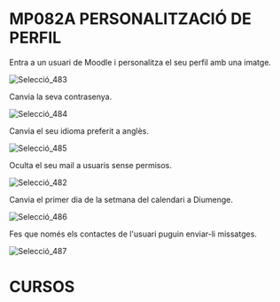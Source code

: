 # MP082A PERSONALITZACIÓ DE PERFIL

Entra a un usuari de Moodle i personalitza el seu perfil amb una imatge.

![Selecció_483](https://user-images.githubusercontent.com/118992579/213476770-f5c4ff2d-2a63-41aa-a696-f17e368f425c.png)

Canvia la seva contrasenya.

![Selecció_484](https://user-images.githubusercontent.com/118992579/213476820-598cf2f1-e0eb-40f0-b662-2b35df714f76.png)

Canvia el seu idioma preferit a anglès.

![Selecció_485](https://user-images.githubusercontent.com/118992579/213477013-c5ffdab1-fb5d-42cf-9e95-adf9c9dd6b03.png)

Oculta el seu mail a usuaris sense permisos.

![Selecció_482](https://user-images.githubusercontent.com/118992579/213477098-31cd7f2f-c044-4d0b-b213-640cd41d481c.png)

Canvia el primer dia de la setmana del calendari a Diumenge.

![Selecció_486](https://user-images.githubusercontent.com/118992579/213477138-790dc137-a227-4e14-aa54-731651abab37.png)

Fes que només els contactes de l'usuari puguin enviar-li missatges.

![Selecció_487](https://user-images.githubusercontent.com/118992579/213477553-26cd3f60-318a-4402-a1ae-6317fb43c4b9.png)

# CURSOS

